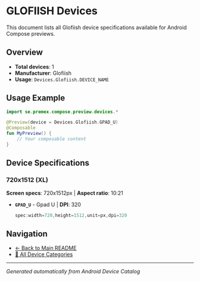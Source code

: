 # GLOFIISH Devices

This document lists all Glofiish device specifications available for Android Compose previews.

## Overview

- **Total devices**: 1
- **Manufacturer**: Glofiish
- **Usage**: `Devices.Glofiish.DEVICE_NAME`

## Usage Example

```kotlin
import se.premex.compose.preview.devices.*

@Preview(device = Devices.Glofiish.GPAD_U)
@Composable
fun MyPreview() {
    // Your composable content
}
```

## Device Specifications

### 720x1512 (XL)

**Screen specs**: 720x1512px | **Aspect ratio**: 10:21

- **`GPAD_U`** - Gpad U | **DPI**: 320
  ```kotlin
  spec:width=720,height=1512,unit=px,dpi=320
  ```

## Navigation

- [← Back to Main README](../../README.md)
- [📱 All Device Categories](../README.md)

---
*Generated automatically from Android Device Catalog*
